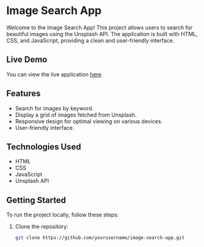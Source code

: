 # Image Search App

Welcome to the Image Search App! This project allows users to search for beautiful images using the Unsplash API. The application is built with HTML, CSS, and JavaScript, providing a clean and user-friendly interface.

## Live Demo

You can view the live application [here](https://snap-dash.netlify.app/).

## Features

- Search for images by keyword.
- Display a grid of images fetched from Unsplash.
- Responsive design for optimal viewing on various devices.
- User-friendly interface.

## Technologies Used

- HTML
- CSS
- JavaScript
- Unsplash API

## Getting Started

To run the project locally, follow these steps:

1. Clone the repository:
   ```bash
   git clone https://github.com/yourusername/image-search-app.git
